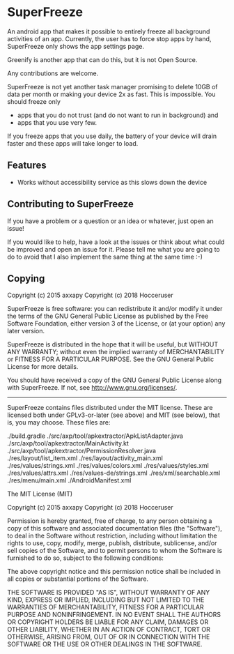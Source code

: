SuperFreeze
===========

An android app that makes it possible to entirely freeze all background activities of an app.
Currently, the user has to force stop apps by hand, SuperFreeze only shows the app settings page.

Greenify is another app that can do this, but it is not Open Source.

Any contributions are welcome.

SuperFreeze is not yet another task manager promising to delete 10GB of data per month or making your device 2x as fast. This is impossible. You should freeze only
* apps that you do not trust (and do not want to run in background) and 
* apps that you use very few.

If you freeze apps that you use daily, the battery of your device will drain faster and these apps will take longer to load.

Features
--------

* Works without accessibility service as this slows down the device

Contributing to SuperFreeze
------------

If you have a problem or a question or an idea or whatever, just open an issue!

If you would like to help, have a look at the issues or think about what could be improved and open an issue for it. Please tell me what you are going to do to avoid that I also implement the same thing at the same time :-)


Copying
-------

Copyright (c) 2015 axxapy
Copyright (c) 2018 Hocceruser

SuperFreeze is free software: you can redistribute it and/or modify
it under the terms of the GNU General Public License as published by
the Free Software Foundation, either version 3 of the License, or
(at your option) any later version.

SuperFreeze is distributed in the hope that it will be useful,
but WITHOUT ANY WARRANTY; without even the implied warranty of
MERCHANTABILITY or FITNESS FOR A PARTICULAR PURPOSE.  See the
GNU General Public License for more details.

You should have received a copy of the GNU General Public License
along with SuperFreeze.  If not, see <http://www.gnu.org/licenses/>.


------------------------------------------------------------------

SuperFreeze contains files distributed under the MIT license. These are licensed both under GPLv3-or-later (see above) and MIT (see below), that is, you may choose. These files are:

./build.gradle
./src/axp/tool/apkextractor/ApkListAdapter.java
./src/axp/tool/apkextractor/MainActivity.kt
./src/axp/tool/apkextractor/PermissionResolver.java
./res/layout/list_item.xml
./res/layout/activity_main.xml
./res/values/strings.xml
./res/values/colors.xml
./res/values/styles.xml
./res/values/attrs.xml
./res/values-de/strings.xml
./res/xml/searchable.xml
./res/menu/main.xml
./AndroidManifest.xml

The MIT License (MIT)

Copyright (c) 2015 axxapy
Copyright (c) 2018 Hocceruser

Permission is hereby granted, free of charge, to any person obtaining a copy
of this software and associated documentation files (the "Software"), to deal
in the Software without restriction, including without limitation the rights
to use, copy, modify, merge, publish, distribute, sublicense, and/or sell
copies of the Software, and to permit persons to whom the Software is
furnished to do so, subject to the following conditions:

The above copyright notice and this permission notice shall be included in all
copies or substantial portions of the Software.

THE SOFTWARE IS PROVIDED "AS IS", WITHOUT WARRANTY OF ANY KIND, EXPRESS OR
IMPLIED, INCLUDING BUT NOT LIMITED TO THE WARRANTIES OF MERCHANTABILITY,
FITNESS FOR A PARTICULAR PURPOSE AND NONINFRINGEMENT. IN NO EVENT SHALL THE
AUTHORS OR COPYRIGHT HOLDERS BE LIABLE FOR ANY CLAIM, DAMAGES OR OTHER
LIABILITY, WHETHER IN AN ACTION OF CONTRACT, TORT OR OTHERWISE, ARISING FROM,
OUT OF OR IN CONNECTION WITH THE SOFTWARE OR THE USE OR OTHER DEALINGS IN THE
SOFTWARE.
